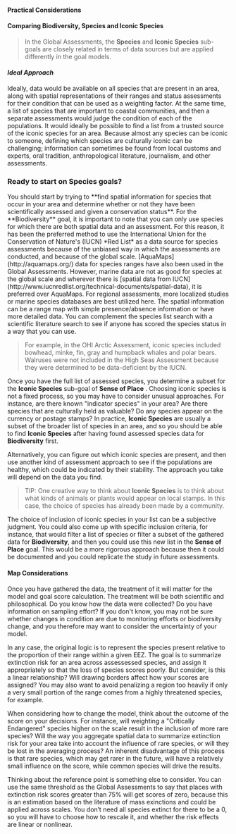 #### Practical Considerations

#### Comparing **Biodiversity, Species** and **Iconic Species**

> In the Global Assessments, the **Species** and **Iconic Species** sub-goals are closely related in terms of data sources but are applied differently in the goal models. <!---maybe make it clear which main goals each subgoal belongs to? later in the text, it seems like 'Biodiversity' is used interchangeably with 'Species', while 'Iconic Species' and 'Sense of Place' are treated differently - CCO --->

#### *Ideal Approach*

Ideally, data would be available on all species that are present in an area, along with spatial representations of their ranges and status assessments for their condition that can be used as a weighting factor. At the same time, a list of species that are important to coastal communities, and then a separate assessments would judge the condition of each of the populations. <!---the previous sentence seems odd - an errant comma (after communities), but even without that it sems like there's something missing - CCO --->It would ideally be possible to find a list from a trusted source of the iconic species for an area. Because almost any species can be iconic to someone, defining which species are culturally iconic can be challenging; information can sometimes be found from local customs and experts, oral tradition, anthropological literature, journalism, and other assessments.

### Ready to start on **Species** goals?

<!---the previous paragraph is pretty passive voice, and here you switch to active voice directed at the reader.  Might be a valid style choice, but it threw me off a little at first.  Sometimes passive voice sneaks in here, e.g. 'it has been the preferred method' - can you just say 'we prefer'? --->You should start by trying to **find spatial information for species that occur in your area and determine whether or not they have been scientifically assessed and given a conservation status**. For the **Biodiversity** goal, it is important to note that you can only use species for which there are both spatial data and an assessment.  For this reason, it has been the preferred method to use the International Union for the Conservation of Nature's (IUCN) *Red List* as a data source for species assessments because of the unbiased way in which the assessments are conducted, and because of the global scale. [AquaMaps](http://aquamaps.org/) data for species ranges have also been used in the Global Assessments. However, marine data are not as good for species at the global scale and wherever there is [spatial data from IUCN](http://www.iucnredlist.org/technical-documents/spatial-data), it is preferred over AquaMaps. For regional assessments, more localized studies or marine species databases are best utilized here. The spatial information can be a range map with simple presence/absence information or have more detailed data. You can complement the species list search with a scientific literature search to see if anyone has scored the species status in a way that you can use.

> For example, in the OHI Arctic Assessment, iconic species included bowhead, minke, fin, gray and humpback whales and polar bears. Walruses were not included in the High Seas Assessment because they were determined to be data-deficient by the IUCN.

Once you have the full list of assessed species, you determine a subset for the **Iconic Species** sub-goal of **Sense of Place** . Choosing iconic species is not a fixed process, so you may have to consider unusual approaches. For instance, are there known "indicator species" in your area? Are there species that are culturally held as valuable? Do any species appear on the currency or postage stamps? In practice, **Iconic Species** are usually a subset of the broader list of species in an area, and so you should be able to find **Iconic Species** after having found assessed species data for **Biodiversity** first.

Alternatively, you can figure out which iconic species are present, and then use another kind of assessment approach to see if the populations are healthy, which could be indicated by their stability. The approach you take will depend on the data you find.

> TIP: One creative way to think about **Iconic Species** is to think about what kinds of animals or plants would appear on local stamps. In this case, the choice of species has already been made by a community.

The choice of inclusion of iconic species in your list can be a subjective judgment. You could also come up with specific inclusion criteria, for instance, that would filter a list of species or filter a subset of the gathered data for **Biodiversity**, and then you could use this new list in the **Sense of Place** goal. This would be a more rigorous approach because then it could be documented and you could replicate the study in future assessments.

#### Map Considerations <!---Check--->

Once you have gathered the data, the treatment of it will matter for the model and goal score calculation. The treatment will be both scientific and philosophical. Do you know how the data were collected? Do you have information on sampling effort? If you don't know, you may not be sure whether changes in condition are due to monitoring efforts or biodiversity change, and you therefore may want to consider the uncertainty of your model.

In any case, the original logic is to represent the species present relative to the proportion of their range within a given EEZ. The goal is to summarize extinction risk for an area across assessessed species, and assign it appropriately so that the loss of species scores poorly. But consider, is this a linear relationship? Will drawing borders affect how your scores are assigned? You may also want to avoid penalizing a region too heavily if only a very small portion of the range comes from a highly threatened species, for example.

When considering how to change the model, think about the outcome of the score on your decisions. For instance, will weighting a "Critically Endangered" species higher on the scale result in the inclusion of more rare species? Will the way you aggregate spatial data to summarize extinction risk for your area take into account the influence of rare species, or will they be lost in the averaging process? An inherent disadvantage of this process is that rare species, which may get rarer in the future, will have a relatively small influence on the score, while common species will drive the results.

<!---Question: is there a helpful example here?---> 
<!---NOTE: I think that only affects the Species subgoal, not Iconic Species subgoal, since the latter is not area-weighted.  Not sure that 'rare' is the right way to think about it; I think it's more about species with a very limited range.  Even a very abundant species within a tightly constrained range will have little impact on the score, and a rare species that is found across a broad range will probably have a larger impact.  I can look up some examples of species with low cell counts at different category levels. - CCO--->

Thinking about the reference point is something else to consider. You can use the same threshold as the Global Assessments to say that places with extinction risk scores greater than 75% will get scores of zero, because this is an estimation based on the literature of mass exinctions and could be applied across scales. You don’t need all species extinct for there to be a 0, so you will have to choose how to rescale it, and whether the risk effects are linear or nonlinear.
